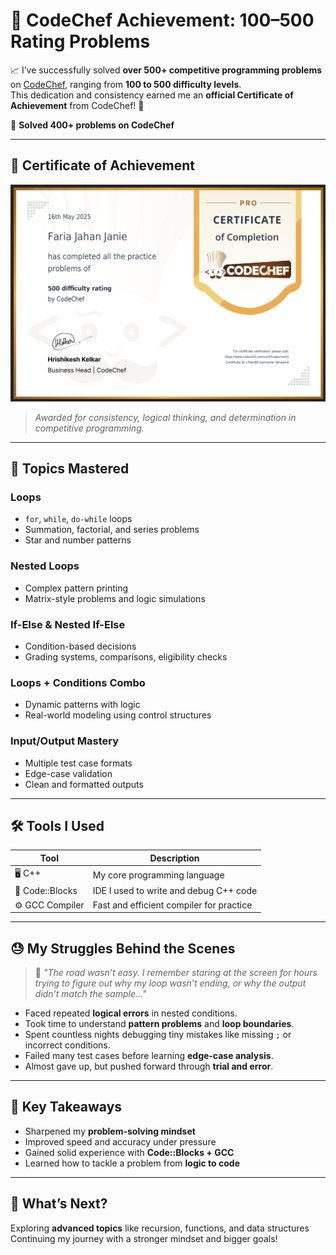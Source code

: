 # 🏅 CodeChef Achievement: 100–500 Rating Problems

📈 I’ve successfully solved **over 500+ competitive programming problems** on [CodeChef](https://www.codechef.com/users/fariajanie), ranging from **100 to 500 difficulty levels**.  
This dedication and consistency earned me an **official Certificate of Achievement** from CodeChef! 🎉

🏅 **Solved 400+ problems on CodeChef**

---

## 📜 Certificate of Achievement

![CodeChef Certificate](certificate.png)

> *Awarded for consistency, logical thinking, and determination in competitive programming.*

---

## 🧠 Topics Mastered

###  Loops
- `for`, `while`, `do-while` loops
- Summation, factorial, and series problems
- Star and number patterns

###  Nested Loops
- Complex pattern printing
- Matrix-style problems and logic simulations

###  If-Else &  Nested If-Else
- Condition-based decisions
- Grading systems, comparisons, eligibility checks

###  Loops + Conditions Combo
- Dynamic patterns with logic
- Real-world modeling using control structures

###  Input/Output Mastery
- Multiple test case formats
- Edge-case validation
- Clean and formatted outputs

---

## 🛠️ Tools I Used

| Tool            | Description                                 |
|-----------------|---------------------------------------------|
| 🖥️ C++          | My core programming language                |
| 🧰 Code::Blocks | IDE I used to write and debug C++ code      |
| ⚙️ GCC Compiler | Fast and efficient compiler for practice    |

---

## 😓 My Struggles Behind the Scenes

> 💬 _"The road wasn’t easy. I remember staring at the screen for hours trying to figure out why my loop wasn’t ending, or why the output didn’t match the sample..."_

- Faced repeated **logical errors** in nested conditions.
- Took time to understand **pattern problems** and **loop boundaries**.
- Spent countless nights debugging tiny mistakes like missing `;` or incorrect conditions.
- Failed many test cases before learning **edge-case analysis**.
- Almost gave up, but pushed forward through **trial and error**.



---

## 🚀 Key Takeaways

-  Sharpened my **problem-solving mindset**
-  Improved speed and accuracy under pressure
-  Gained solid experience with **Code::Blocks + GCC**
-  Learned how to tackle a problem from **logic to code**

---

## 🥇 What’s Next?


 Exploring **advanced topics** like recursion, functions, and data structures  
 Continuing my journey with a stronger mindset and bigger goals!



